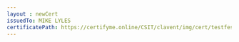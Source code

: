 ```yaml
--- 
layout : newCert 
issuedTo: MIKE LYLES
certificatePath: https://certifyme.online/CSIT/clavent/img/cert/testfest/MIKELYLES_ffc57.png
--- 
```

